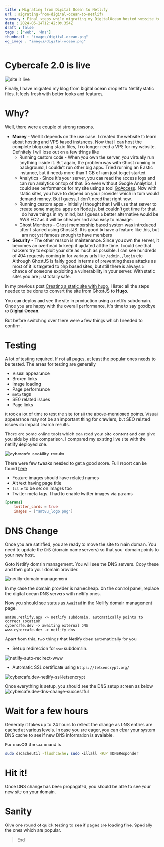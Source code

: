 ```yaml
---
title : Migrating from Digital Ocean to Netlify 
url : migrating-from-digital-ocean-to-netlify
summary : Final steps while migrating my DigitalOcean hosted website to Netlify.
date : 2024-05-24T12:42:09.354Z
draft : false
tags : ['web', 'dns']
thumbnail : "images/digital-ocean.png"
og_image : "images/digital-ocean.png"
---
```


# Cybercafe 2.0 is live

![site is live](images/site-is-live.png)

Finally, I have migrated my blog from Digital ocean droplet to Netlify static files. It feels fresh with better looks and features.


# Why?
Well, there were a couple of strong reasons.

* **Money** - Well it depends on the use case. I created the website to learn about hosting and VPS based instances. Now that I can host the complete blog using static files, I no longer need a VPS for my website. Definitely I will lose out on a few things like
  * Running custom code - When you own the server, you virtually run anything inside it. But again, the problem was with Ghost running in background, I couldn't run other big apps. Tried running an Elastic instance, but it needs more than 1 GB of ram just to get started.
  * Analytics - Since it's your server, you can read the access logs and can run analytics on top of that. So even without Google Analytics, I could see performance for my site using a tool [GoAccess](https://cybercafe.dev/setup-simple-analytics-for-ghost-blog-using-goaccess/). Now with static sites, you have to depend on your provider which in turn would demand money. But I guess, I don't need that right now.
  * Running custom apps - Initially I thought that I will use that server to create some magical apps on Node.js, but couldn't get time for that. I do have things in my mind, but I guess a better alternative would be AWS EC2 as it will be cheaper and also easy to manage.
  * Ghost Members - Ghost membership based system was introduced after I started using GhostJS. It is good to have a feature like this, but I am not yet famous enough to have members
* **Security** - The other reason is maintenance. Since you own the server, it becomes an overhead to keep it updated all the time. I could see that hackers try to exploit your site as much as possible. I can see hundreds of 404 requests coming in for various urls like `/admin`, `/login` etc. Although GhostJS is fairly good in terms of preventing these attacks as most of it is targeted to php based sites, but still there is always a chance of someone exploiting a vulnerability in your server. With static sites you are just totally safe.  

In my previous post [Creating a static site with hugo](https://cybercafe-dev.netlify.app/creating-a-static-site-with-hugo/), I listed all the steps needed to be done to convert the site from GhostJS to **Hugo**.

You can deploy and see the site in production using a netlify subdomain. Once you are happy with the overall performance, it's time to say goodbye to **Digital Ocean**. 

But before switching over there were a few things which I needed to confirm.

# Testing
A lot of testing required. If not all pages, at least the popular ones needs to be tested. The areas for testing are generally

* Visual appearance
* Broken links
* Image loading
* Page performance
* `meta` tags 
* SEO related issues
* Page links

It took a lot of time to test the site for all the above-mentioned points. Visual appearance may not be an important thing for crawlers, but SEO related issues do impact search results.

There are some online tools which can read your site content and can give you side by side comparison. I compared my existing live site with the netlify deployed one.

![cybercafe-seobility-results](images/cybercafe.dev-seo-compare.png)

There were few tweaks needed to get a good score. Full report can be found [here](docs/cybercafe.dev-vs-amt8u-hugo-blog.netlify.app.pdf)

* Feature images should have related names
* Alt text having page title 
* `title` to be set on images too
* Twitter meta tags. I had to enable twitter images via params
```toml
[params]
	twitter_cards = true
	images = ["amt8u_logo.png"]
```

# DNS Change
Once you are satisfied, you are ready to move the site to main domain. You need to update the `DNS` (domain name servers) so that your domain points to your new host.

Goto Netlify domain management. You will see the DNS servers. Copy these and then goto your domain provider. 

![netlify-domain-management](images/netlify-domain-management.png)

In my case the domain provider is namecheap. On the control panel, replace the digital ocean DNS servers with netlify ones.

Now you should see status as `Awaited` in the Netlify domain management page.

```
amt8u.netlify.app -> netlify subdomain, automatically points to correct location
cybercafe.dev -> awaiting external DNS
www.cybercafe.dev -> netlify dns
```

Apart from this, two things that Netlify does automatically for you
* Set up redirection for `www` subdomain.

![netlify-auto-redirect-www](images/netlify-auto-redirect-www.png)

* Automatic SSL certificate using `https://letsencrypt.org/`

![cybercafe.dev-netlify-ssl-letsencrypt](images/netlify-ssl-letsencrypt.png)

Once everything is setup, you should see the DNS setup screen as below
![cybercafe.dev-dns-change-successful](images/cybercafe.dev-dns-change-successful.png)

# Wait for a few hours
Generally it takes up to 24 hours to reflect the change as DNS entries are cached at various levels. In case you are eager, you can clear your system DNS cache to see if new DNS information is available.

For macOS the command is

```bash
sudo dscacheutil -flushcache; sudo killall -HUP mDNSResponder
```

# Hit it!
Once DNS change has been propagated, you should be able to see your new site on your domain.

# Sanity
Give one round of quick testing to see if pages are loading fine. Specially the ones which are popular.

> End






